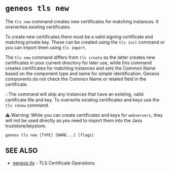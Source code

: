 # `geneos tls new`

The `tls new` command creates new certificates for matching instances. It overwrites existing certificates.

To create new certificates there must be a valid signing certificate and matching private key. These can be created using the `tls init` command or you can import them using `tls import`.

The `tls new` command differs from `tls create` as the latter creates new certificates in your current directory for later use, while this command creates certificates for matching instances and sets the Common Name based on the component type and name for simple identification. Geneos components do not check the Common Name or related field in the certificate.

💡The command will skip any instances that have an existing, valid certificate file and key. To overwrite existing certificates and keys use the `tls renew` command.

⚠️ Warning: While you can create certificates and keys for `webservers`, they will not be used directly as you need to import them into the Java truststore/keystore.

```text
geneos tls new [TYPE] [NAME...] [flags]
```

## SEE ALSO

* [geneos tls](geneos_tls.md)	 - TLS Certificate Operations
